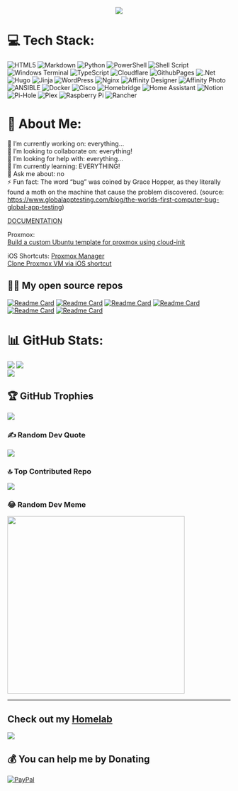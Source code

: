 <!-- ## 👋 Hi, I’m @TechnoLuc -->

<p align="center">
  <a href="[https://skillicons.dev](https://github.com/Jurredr/github-widgetbox)">
    <img src="https://github-widgetbox.vercel.app/api/profile?username=technoluc&data=followers,repositories,stars,commits" />
  </a>
</p>

# 💻 Tech Stack:
![HTML5](https://img.shields.io/badge/html5-%23E34F26.svg?style=for-the-badge&logo=html5&logoColor=white) ![Markdown](https://img.shields.io/badge/markdown-%23000000.svg?style=for-the-badge&logo=markdown&logoColor=white) ![Python](https://img.shields.io/badge/python-3670A0?style=for-the-badge&logo=python&logoColor=ffdd54) ![PowerShell](https://img.shields.io/badge/PowerShell-%235391FE.svg?style=for-the-badge&logo=powershell&logoColor=white) ![Shell Script](https://img.shields.io/badge/shell_script-%23121011.svg?style=for-the-badge&logo=gnu-bash&logoColor=white) ![Windows Terminal](https://img.shields.io/badge/Windows%20Terminal-%234D4D4D.svg?style=for-the-badge&logo=windows-terminal&logoColor=white) ![TypeScript](https://img.shields.io/badge/typescript-%23007ACC.svg?style=for-the-badge&logo=typescript&logoColor=white) ![Cloudflare](https://img.shields.io/badge/Cloudflare-F38020?style=for-the-badge&logo=Cloudflare&logoColor=white) ![GithubPages](https://img.shields.io/badge/github%20pages-121013?style=for-the-badge&logo=github&logoColor=white) ![.Net](https://img.shields.io/badge/.NET-5C2D91?style=for-the-badge&logo=.net&logoColor=white) ![Hugo](https://img.shields.io/badge/Hugo-black.svg?style=for-the-badge&logo=Hugo) ![Jinja](https://img.shields.io/badge/jinja-white.svg?style=for-the-badge&logo=jinja&logoColor=black) ![WordPress](https://img.shields.io/badge/WordPress-%23117AC9.svg?style=for-the-badge&logo=WordPress&logoColor=white) ![Nginx](https://img.shields.io/badge/nginx-%23009639.svg?style=for-the-badge&logo=nginx&logoColor=white) ![Affinity Designer](https://img.shields.io/badge/affinity%20designer-%231B72BE.svg?style=for-the-badge&logo=affinity-designer&logoColor=white) ![Affinity Photo](https://img.shields.io/badge/affinity%20photo-%237E4DD2.svg?style=for-the-badge&logo=affinity-photo&logoColor=white) ![ANSIBLE](https://img.shields.io/badge/ansible-%231A1918.svg?style=for-the-badge&logo=ansible&logoColor=white) ![Docker](https://img.shields.io/badge/docker-%230db7ed.svg?style=for-the-badge&logo=docker&logoColor=white) ![Cisco](https://img.shields.io/badge/cisco-%23049fd9.svg?style=for-the-badge&logo=cisco&logoColor=black) ![Homebridge](https://img.shields.io/badge/homebridge-%23491F59.svg?style=for-the-badge&logo=homebridge&logoColor=white) ![Home Assistant](https://img.shields.io/badge/home%20assistant-%2341BDF5.svg?style=for-the-badge&logo=home-assistant&logoColor=white) ![Notion](https://img.shields.io/badge/Notion-%23000000.svg?style=for-the-badge&logo=notion&logoColor=white) ![Pi-Hole](https://img.shields.io/badge/pihole-%2396060C.svg?style=for-the-badge&logo=pi-hole&logoColor=white) ![Plex](https://img.shields.io/badge/plex-%23E5A00D.svg?style=for-the-badge&logo=plex&logoColor=white) ![Raspberry Pi](https://img.shields.io/badge/-RaspberryPi-C51A4A?style=for-the-badge&logo=Raspberry-Pi) ![Rancher](https://img.shields.io/badge/rancher-%230075A8.svg?style=for-the-badge&logo=rancher&logoColor=white)

# 💫 About Me:
🔭 I’m currently working on: everything...<br>👯 I’m looking to collaborate on: everything!<br>🤝 I’m looking for help with: everything...<br>🌱 I’m currently learning: EVERYTHING!<br>💬 Ask me about: no<br>⚡ Fun fact: The word “bug” was coined by Grace Hopper, as they literally found a moth on the machine that cause the problem discovered. (source: https://www.globalapptesting.com/blog/the-worlds-first-computer-bug-global-app-testing)<br>

[DOCUMENTATION](https://technoluc.github.io) <br>

Proxmox: <br>
[Build a custom Ubuntu template for proxmox using cloud-init](proxmox/README.md) 

iOS Shortcuts:
[Proxmox Manager](https://www.icloud.com/shortcuts/216466a5361d475090f787211297767e) <br>
[Clone Proxmox VM via iOS shortcut](https://www.icloud.com/shortcuts/afc4686b36cf41b5bc62e10215a351bc)


<!-- 
<p align="center">
  <a href="https://skillicons.dev">
    <img src="https://skillicons.dev/icons?i=bash,cloudflare,docker,git,github,jenkins,linux,md,nginx,powershell,py,raspberrypi,stackoverflow,vscode" />
  </a>
</p>
-->

## 🧑‍💻 My open source repos

[![Readme Card](https://github-readme-stats.vercel.app/api/pin/?username=technoluc&repo=technoluc.github.io&theme=buefy)](https://github.com/technoluc/technoluc.github.io.git)
[![Readme Card](https://github-readme-stats.vercel.app/api/pin/?username=technoluc&repo=dotfiles&theme=buefy)](https://github.com/technoluc/dotfiles.git)
[![Readme Card](https://github-readme-stats.vercel.app/api/pin/?username=technoluc&repo=get&theme=buefy)](https://github.com/technoluc/get.git)
[![Readme Card](https://github-readme-stats.vercel.app/api/pin/?username=technoluc&repo=officeutil&theme=buefy)](https://github.com/technoluc/officeutil.git)
[![Readme Card](https://github-readme-stats.vercel.app/api/pin/?username=technoluc&repo=recycle-bin-themes&theme=buefy)](https://github.com/technoluc/recycle-bin-themes.git)
[![Readme Card](https://github-readme-stats.vercel.app/api/pin/?username=technoluc&repo=winutil&theme=buefy)](https://github.com/technoluc/winutil.git)


# 📊 GitHub Stats:
![](https://github-readme-stats.vercel.app/api?username=technoluc&theme=swift&hide_border=false&include_all_commits=false&count_private=false)
![](https://github-readme-streak-stats.herokuapp.com/?user=technoluc&theme=swift&hide_border=false)<br/>
![](https://github-readme-stats.vercel.app/api/top-langs/?username=technoluc&theme=swift&hide_border=false&include_all_commits=false&count_private=false&layout=compact)

## 🏆 GitHub Trophies
![](https://github-profile-trophy.vercel.app/?username=technoluc&theme=radical&no-frame=false&no-bg=true&margin-w=4)

### ✍️ Random Dev Quote
![](https://quotes-github-readme.vercel.app/api?type=horizontal&theme=radical)

### 🔝 Top Contributed Repo
![](https://github-contributor-stats.vercel.app/api?username=technoluc&limit=5&theme=tokyonight&combine_all_yearly_contributions=true)

### 😂 Random Dev Meme
<img src='https://randommeme-five.vercel.app/' style="height: 400px;"/>

---
<!--
#
👀 I’m just messing around...

🌱 I’m currently learning a lot...

📫 You can reach me via [Discord](https://discord.gg/kvvndsWGmT) -->

<!--
| <a href="https://github.com/technoluc/github-readme-stats"><img align="center" src="https://github-readme-stats.vercel.app/api?username=technoluc&show_icons=true&include_all_commits=true&theme=buefy&hide_border=true&count_private=true" alt="TechnoLuc's github stats" /></a> | <a href="https://github.com/technoluc/github-readme-stats"><img align="center" src="https://github-readme-stats.vercel.app/api/top-langs/?username=technoluc&langs_count=9&layout=compact&theme=buefy&hide_border=true" /></a> |
| ------------- | ------------- |
-->

<!-- [![Anurag's GitHub stats](https://github-readme-stats.vercel.app/api?username=technoluc)](https://github.com/anuraghazra/github-readme-stats) -->

## Check out my [Homelab](https://github.com/technoluc/homelab.git)


<!--- 
# technoluc's GitHub Repositories
- [dotfiles](https://github.com/technoluc/dotfiles) - Repository for my dotfiles, configurations, and setup scripts.
- [extensions](https://github.com/technoluc/extensions) - Collection of various extensions and plugins for different tools.
- [FileWatcher](https://github.com/technoluc/FileWatcher) - Utility for watching files and directories for changes.
- [get](https://github.com/technoluc/get) - Simple utility for downloading files from the internet.
- [github-readme-stats](https://github.com/technoluc/github-readme-stats) - Repository for GitHub readme stats.
- [Microsoft-Activation-Scripts](https://github.com/technoluc/Microsoft-Activation-Scripts) - Scripts for activating Microsoft products.
- [msoffice-removal-tool](https://github.com/technoluc/msoffice-removal-tool) - Tool for removing Microsoft Office from Windows.
- [NotionHook](https://github.com/technoluc/NotionHook) - Integration scripts for Notion.
- [OfficeRTool](https://github.com/technoluc/OfficeRTool) - Tool for managing Microsoft Office installations.
- [officeutil](https://github.com/technoluc/officeutil) - Utility scripts for Microsoft Office.
- [PD-Runner](https://github.com/technoluc/PD-Runner) - Script for running PowerShell scripts in parallel.
- [recycle-bin-themes](https://github.com/technoluc/recycle-bin-themes) - Themes for Windows recycle bin icons.
- [scripts](https://github.com/technoluc/scripts) - Collection of miscellaneous scripts.
- [Setup-Your-Mac](https://github.com/technoluc/Setup-Your-Mac) - Scripts for setting up a new Mac environment.
- [Sophia-Script-for-Windows](https://github.com/technoluc/Sophia-Script-for-Windows) - Windows automation scripts.
- [technoluc.github.io](https://github.com/technoluc/technoluc.github.io) - Source code for my personal website.
- [winutil](https://github.com/technoluc/winutil) - Windows utility scripts.
- [WinWizard](https://github.com/technoluc/WinWizard) - Windows wizard for common tasks.
- [WpfZoo](https://github.com/technoluc/WpfZoo) - Collection of WPF (Windows Presentation Foundation) samples and utilities.
--->



[![](https://visitcount.itsvg.in/api?id=technoluc&icon=5&color=6)](https://visitcount.itsvg.in)

  ## 💰 You can help me by Donating
  [![PayPal](https://img.shields.io/badge/PayPal-00457C?style=for-the-badge&logo=paypal&logoColor=white)](https://paypal.me/LucKurstjens) 

  
<!-- Proudly created with GPRM ( https://gprm.itsvg.in ) -->
